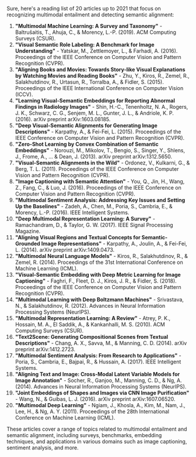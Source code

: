 Sure, here's a reading list of 20 articles up to 2021 that focus on recognizing multimodal entailment and detecting semantic alignment:

1. **"Multimodal Machine Learning: A Survey and Taxonomy"** - Baltrušaitis, T., Ahuja, C., & Morency, L.-P. (2019). ACM Computing Surveys (CSUR).
2. **"Visual Semantic Role Labeling: A Benchmark for Image Understanding"** - Yatskar, M., Zettlemoyer, L., & Farhadi, A. (2016). Proceedings of the IEEE Conference on Computer Vision and Pattern Recognition (CVPR).
3. **"Aligning Books and Movies: Towards Story-like Visual Explanations by Watching Movies and Reading Books"** - Zhu, Y., Kiros, R., Zemel, R., Salakhutdinov, R., Urtasun, R., Torralba, A., & Fidler, S. (2015). Proceedings of the IEEE International Conference on Computer Vision (ICCV).
4. **"Learning Visual-Semantic Embeddings for Reporting Abnormal Findings in Radiology Images"** - Shin, H.-C., Tenenholtz, N. A., Rogers, J. K., Schwarz, C. G., Senjem, M. L., Gunter, J. L., & Andriole, K. P. (2016). arXiv preprint arXiv:1603.08185.
5. **"Deep Visual-Semantic Alignments for Generating Image Descriptions"** - Karpathy, A., & Fei-Fei, L. (2015). Proceedings of the IEEE Conference on Computer Vision and Pattern Recognition (CVPR).
6. **"Zero-Shot Learning by Convex Combination of Semantic Embeddings"** - Norouzi, M., Mikolov, T., Bengio, S., Singer, Y., Shlens, J., Frome, A., ... & Dean, J. (2013). arXiv preprint arXiv:1312.5650.
7. **"Visual-Semantic Alignments in the Wild"** - Ordonez, V., Kulkarni, G., & Berg, T. L. (2011). Proceedings of the IEEE Conference on Computer Vision and Pattern Recognition (CVPR).
8. **"Image Captioning with Semantic Attention"** - You, Q., Jin, H., Wang, Z., Fang, C., & Luo, J. (2016). Proceedings of the IEEE Conference on Computer Vision and Pattern Recognition (CVPR).
9. **"Multimodal Sentiment Analysis: Addressing Key Issues and Setting Up the Baselines"** - Zadeh, A., Chen, M., Poria, S., Cambria, E., & Morency, L.-P. (2016). IEEE Intelligent Systems.
10. **"Deep Multimodal Representation Learning: A Survey"** - Ramachandram, D., & Taylor, G. W. (2017). IEEE Signal Processing Magazine.
11. **"Aligning Visual Regions and Textual Concepts for Semantic-Grounded Image Representations"** - Karpathy, A., Joulin, A., & Fei-Fei, L. (2014). arXiv preprint arXiv:1409.0473.
12. **"Multimodal Neural Language Models"** - Kiros, R., Salakhutdinov, R., & Zemel, R. (2014). Proceedings of the 31st International Conference on Machine Learning (ICML).
13. **"Visual-Semantic Embedding with Deep Metric Learning for Image Captioning"** - Faghri, F., Fleet, D. J., Kiros, J. R., & Fidler, S. (2018). Proceedings of the IEEE Conference on Computer Vision and Pattern Recognition (CVPR).
14. **"Multimodal Learning with Deep Boltzmann Machines"** - Srivastava, N., & Salakhutdinov, R. (2012). Advances in Neural Information Processing Systems (NeurIPS).
15. **"Multimodal Representation Learning: A Review"** - Atrey, P. K., Hossain, M. A., El Saddik, A., & Kankanhalli, M. S. (2010). ACM Computing Surveys (CSUR).
16. **"Text2Scene: Generating Compositional Scenes from Textual Descriptions"** - Chang, A. X., Savva, M., & Manning, C. D. (2014). arXiv preprint arXiv:1412.2723.
17. **"Multimodal Sentiment Analysis: From Research to Applications"** - Poria, S., Cambria, E., Bajpai, R., & Hussain, A. (2017). IEEE Intelligent Systems.
18. **"Aligning Text and Image: Cross-Modal Latent Variable Models for Image Annotation"** - Socher, R., Ganjoo, M., Manning, C. D., & Ng, A. (2014). Advances in Neural Information Processing Systems (NeurIPS).
19. **"Joint Embeddings of Shapes and Images via CNN Image Purification"** - Wang, N., & Guibas, L. J. (2016). arXiv preprint arXiv:1607.06520.
20. **"Multimodal Deep Learning"** - Ngiam, J., Khosla, A., Kim, M., Nam, J., Lee, H., & Ng, A. Y. (2011). Proceedings of the 28th International Conference on Machine Learning (ICML).

These articles cover a range of topics related to multimodal entailment and semantic alignment, including surveys, benchmarks, embedding techniques, and applications in various domains such as image captioning, sentiment analysis, and more.